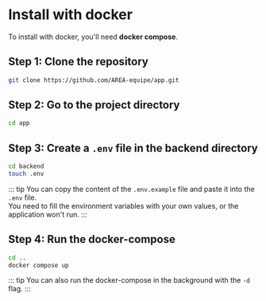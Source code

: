 # Install with docker

To install with docker, you'll need **docker compose**.

## Step 1: Clone the repository

```bash
git clone https://github.com/AREA-equipe/app.git
```

## Step 2: Go to the project directory

```bash
cd app
```

## Step 3: Create a `.env` file in the backend directory

```bash
cd backend
touch .env
```

::: tip
You can copy the content of the `.env.example` file and paste it into the `.env` file.  
You need to fill the environment variables with your own values, or the application won't run.
:::

## Step 4: Run the docker-compose

```bash
cd ..
docker compose up
```

::: tip
You can also run the docker-compose in the background with the `-d` flag.
:::
